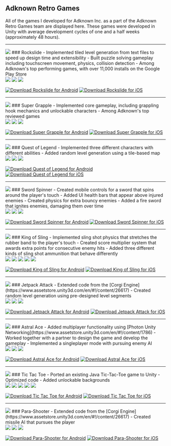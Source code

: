 ## Adknown Retro Games
All of the games I developed for Adknown Inc. as a part of the Adknown Retro Games team are displayed here. These games were developed in Unity with average development cycles of one and a half weeks (approximately 48 hours).

-------------

<div class="block" markdown="1">
<img class="icon" src="assets/images/rockslideicon.png">
### Rockslide
- Implemented tiled level generation from text files to speed up design time and extensibility
- Built puzzle solving gameplay including touchscreen movement, physics, collision detection
- Among Adknown's top performing games, with over 11,000 installs on the Google Play Store
</div>

<img class="landscape" src="assets/images/rockslide/screenshot0.png">
<img class="landscape" src="assets/images/rockslide/screenshot2.png">
<img class="landscape" src="assets/images/rockslide/screenshot3.png">

<a href="https://play.google.com/store/apps/details?id=com.adknown.rockslide" target="_blank"><img class="badge" src="assets/images/google-play-badge.png" alt="Download Rockslide for Android"></a>
<a href="https://itunes.apple.com/us/app/rockslide-adknown-retro-games/id1255646868" target="_blank"><img class="badge" src="assets/images/itunes-badge.svg" alt="Download Rockslide for iOS"></a>

-------------
<div class="block" markdown="1">
<img class="icon" src="assets/images/supergrappleicon.png">
### Super Grapple
- Implemented core gameplay, including grappling hook mechanics and unlockable characters
- Among Adknown's top reviewed games
</div>

<img class="landscape" src="assets/images/super-grapple/screenshot0.png">
<img class="landscape" src="assets/images/super-grapple/screenshot1.png">
<img class="landscape" src="assets/images/super-grapple/screenshot2.png">

<a href="https://play.google.com/store/apps/details?id=com.adknown.supergrapple" target="_blank"><img class="badge" src="assets/images/google-play-badge.png" alt="Download Super Grapple for Android"></a>
<a href="https://itunes.apple.com/us/app/super-grapple/id1245782227" target="_blank"><img class="badge" src="assets/images/itunes-badge.svg" alt="Download Super Grapple for iOS"></a>

-------------
<div class="block" markdown="1">
<img class="icon" src="assets/images/questoflegendicon.png">
### Quest of Legend
- Implemented three different characters with different abilities
- Added random level generation using a tile-based map
</div>

<img class="landscape" src="assets/images/quest-of-legend/screenshot0.png">
<img class="landscape" src="assets/images/quest-of-legend/screenshot1.png">
<img class="landscape" src="assets/images/quest-of-legend/screenshot2.png">

<a href="https://play.google.com/store/apps/details?id=com.adknown.questoflegend" target="_blank"><img class="badge" src="assets/images/google-play-badge.png" alt="Download Quest of Legend for Android"></a>
<a href="https://itunes.apple.com/us/app/quest-of-legend/id1255650713" target="_blank"><img class="badge" src="assets/images/itunes-badge.svg" alt="Download Quest of Legend for iOS"></a>

-------------
<div class="block" markdown="1">
<img class="icon" src="assets/images/swordspinnericon.png">
### Sword Spinner
- Created mobile controls for a sword that spins around the player's touch
- Added UI health bars that appear above injured enemies
- Created physics for extra bouncy enemies
- Added a fire sword that ignites enemies, damaging them over time
</div>

<img class="landscape" src="assets/images/sword-spinner/screenshot0.png">
<img class="landscape" src="assets/images/sword-spinner/screenshot1.png">
<img class="landscape" src="assets/images/sword-spinner/screenshot2.png">

<a href="https://play.google.com/store/apps/details?id=com.adknown.swordspinner" target="_blank"><img class="badge" src="assets/images/google-play-badge.png" alt="Download Sword Spinner for Android"></a>
<a href="https://itunes.apple.com/us/app/sword-spinner/id1246395707" target="_blank"><img class="badge" src="assets/images/itunes-badge.svg" alt="Download Sword Spinner for iOS"></a>


-------------
<div class="block" markdown="1">
<img class="icon" src="assets/images/kingofslingicon.png">
### King of Sling
- Implemented sling shot physics that stretches the rubber band to the player's touch
- Created score multiplier system that awards extra points for consecutive enemy hits
- Added three different kinds of sling shot ammunition that behave differently
</div>

<img class="portrait" src="assets/images/king-of-sling/screenshot0.png">
<img class="portrait" src="assets/images/king-of-sling/screenshot5.png">
<img class="portrait" src="assets/images/king-of-sling/screenshot6.png">
<img class="portrait" src="assets/images/king-of-sling/screenshot7.png">
<img class="portrait" src="assets/images/king-of-sling/screenshot8.png">

<a href="https://play.google.com/store/apps/details?id=com.adknown.kingofsling" target="_blank"><img class="badge" src="assets/images/google-play-badge.png" alt="Download King of Sling for Android"></a>
<a href="https://itunes.apple.com/us/app/king-of-sling/id1246756590" target="_blank"><img class="badge" src="assets/images/itunes-badge.svg" alt="Download King of Sling for iOS"></a>

-------------
<div class="block" markdown="1">
<img class="icon" src="assets/images/jetpackattackicon.png">
### Jetpack Attack
- Extended code from the [Corgi Engine](https://www.assetstore.unity3d.com/en/#!/content/26617)
- Created random level generation using pre-designed level segments
</div>

<img class="landscape" src="assets/images/jetpack-attack/screenshot0.png">
<img class="landscape" src="assets/images/jetpack-attack/screenshot1.png">
<img class="landscape" src="assets/images/jetpack-attack/screenshot2.png">

<a href="https://play.google.com/store/apps/details?id=com.adknown.jetpackattack" target="_blank"><img class="badge" src="assets/images/google-play-badge.png" alt="Download Jetpack Attack for Android"></a>
<a href="https://itunes.apple.com/us/app/jetpack-attack/id1250149892" target="_blank"><img class="badge" src="assets/images/itunes-badge.svg" alt="Download Jetpack Attack for iOS"></a>

-------------
<div class="block" markdown="1">
<img class="icon" src="assets/images/astralaceicon.png">
### Astral Ace
- Added multiplayer functionality using [Photon Unity Networking](https://www.assetstore.unity3d.com/en/#!/content/1786)
- Worked together with a partner to design the game and develop the gameplay
- Implemented a singleplayer mode with pursuing enemy AI
</div>

<img class="landscape" src="assets/images/astral-ace/screenshot0.png">
<img class="landscape" src="assets/images/astral-ace/screenshot1.png">
<img class="landscape" src="assets/images/astral-ace/screenshot2.png">

<a href="https://play.google.com/store/apps/details?id=com.adknown.astralace" target="_blank"><img class="badge" src="assets/images/google-play-badge.png" alt="Download Astral Ace for Android"></a>
<a href="https://itunes.apple.com/ca/app/astral-ace/id1252779846?mt=8" target="_blank"><img class="badge" src="assets/images/itunes-badge.svg" alt="Download Astral Ace for iOS"></a>

-------------
<div class="block" markdown="1">
<img class="icon" src="assets/images/tictactoeicon.png">
### Tic Tac Toe
- Ported an existing Java Tic-Tac-Toe game to Unity
- Optimized code
- Added unlockable backgrounds
</div>

<img class="portrait" src="assets/images/tic-tac-toe/screenshot0.png">
<img class="portrait" src="assets/images/tic-tac-toe/screenshot1.png">
<img class="portrait" src="assets/images/tic-tac-toe/screenshot2.png">
<img class="portrait" src="assets/images/tic-tac-toe/screenshot3.png">
<img class="portrait" src="assets/images/tic-tac-toe/screenshot4.png">

<a href="https://play.google.com/store/apps/details?id=com.adknown.tic_tac_toe" target="_blank"><img class="badge" src="assets/images/google-play-badge.png" alt="Download Tic Tac Toe for Android"></a>
<a href="https://itunes.apple.com/US/app/id1261909745?mt=8" target="_blank"><img class="badge" src="assets/images/itunes-badge.svg" alt="Download Tic Tac Toe for iOS"></a>

-------------
<div class="block" markdown="1">
<img class="icon" src="assets/images/parashootericon.png">
### Para-Shooter
- Extended code from the [Corgi Engine](https://www.assetstore.unity3d.com/en/#!/content/26617)
- Created missile AI that pursues the player
</div>

<img class="landscape" src="assets/images/para-shooter/screenshot0.png">
<img class="landscape" src="assets/images/para-shooter/screenshot1.png">
<img class="landscape" src="assets/images/para-shooter/screenshot2.png">

<a href="https://play.google.com/store/apps/details?id=com.adknown.parashooter" target="_blank"><img class="badge" src="assets/images/google-play-badge.png" alt="Download Para-Shooter for Android"></a>
<a href="https://itunes.apple.com/us/app/para-shooter/id1265134682?mt=8" target="_blank"><img class="badge" src="assets/images/itunes-badge.svg" alt="Download Para-Shooter for iOS"></a>